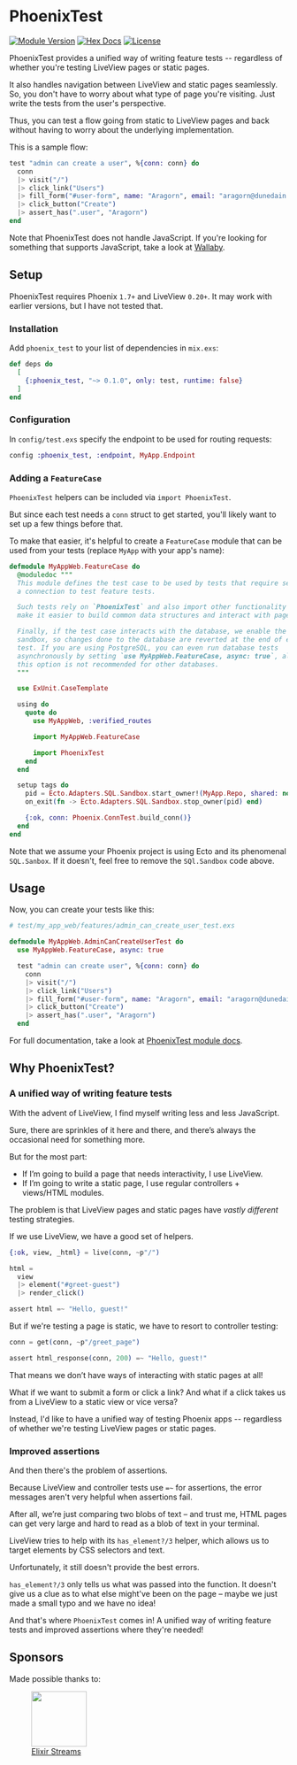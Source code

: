 # PhoenixTest

[![Module Version](https://img.shields.io/hexpm/v/phoenix_test.svg)](https://hex.pm/packages/phoenix_test/)
[![Hex Docs](https://img.shields.io/badge/hex-docs-lightgreen.svg)](https://hexdocs.pm/phoenix_test/)
[![License](https://img.shields.io/hexpm/l/phoenix_test.svg)](https://github.com/germsvel/phoenix_test/blob/main/LICENSE)

PhoenixTest provides a unified way of writing feature tests -- regardless of
whether you're testing LiveView pages or static pages.

It also handles navigation between LiveView and static pages seamlessly. So, you
don't have to worry about what type of page you're visiting. Just write the
tests from the user's perspective.

Thus, you can test a flow going from static to LiveView pages and back without
having to worry about the underlying implementation.

This is a sample flow:

```elixir
test "admin can create a user", %{conn: conn} do
  conn
  |> visit("/")
  |> click_link("Users")
  |> fill_form("#user-form", name: "Aragorn", email: "aragorn@dunedain.com")
  |> click_button("Create")
  |> assert_has(".user", "Aragorn")
end
```

Note that PhoenixTest does not handle JavaScript. If you're looking for
something that supports JavaScript, take a look at
[Wallaby](https://hexdocs.pm/wallaby/readme.html).

## Setup

PhoenixTest requires Phoenix `1.7+` and LiveView `0.20+`. It may work with
earlier versions, but I have not tested that.

### Installation

Add `phoenix_test` to your list of dependencies in `mix.exs`:

```elixir
def deps do
  [
    {:phoenix_test, "~> 0.1.0", only: test, runtime: false}
  ]
end
```

### Configuration

In `config/test.exs` specify the endpoint to be used for routing requests:

```elixir
config :phoenix_test, :endpoint, MyApp.Endpoint
```

### Adding a `FeatureCase`

`PhoenixTest` helpers can be included via `import PhoenixTest`.

But since each test needs a `conn` struct to get started, you'll likely want to
set up a few things before that.

To make that easier, it's helpful to create a `FeatureCase` module that can be
used from your tests (replace `MyApp` with your app's name):

```elixir
defmodule MyAppWeb.FeatureCase do
  @moduledoc """
  This module defines the test case to be used by tests that require setting up
  a connection to test feature tests.

  Such tests rely on `PhoenixTest` and also import other functionality to
  make it easier to build common data structures and interact with pages.

  Finally, if the test case interacts with the database, we enable the SQL
  sandbox, so changes done to the database are reverted at the end of every
  test. If you are using PostgreSQL, you can even run database tests
  asynchronously by setting `use MyAppWeb.FeatureCase, async: true`, although
  this option is not recommended for other databases.
  """

  use ExUnit.CaseTemplate

  using do
    quote do
      use MyAppWeb, :verified_routes

      import MyAppWeb.FeatureCase

      import PhoenixTest
    end
  end

  setup tags do
    pid = Ecto.Adapters.SQL.Sandbox.start_owner!(MyApp.Repo, shared: not tags[:async])
    on_exit(fn -> Ecto.Adapters.SQL.Sandbox.stop_owner(pid) end)

    {:ok, conn: Phoenix.ConnTest.build_conn()}
  end
end
```

Note that we assume your Phoenix project is using Ecto and its phenomenal
`SQL.Sanbox`. If it doesn't, feel free to remove the `SQl.Sandbox` code above.

## Usage

Now, you can create your tests like this:

```elixir
# test/my_app_web/features/admin_can_create_user_test.exs

defmodule MyAppWeb.AdminCanCreateUserTest do
  use MyAppWeb.FeatureCase, async: true

  test "admin can create user", %{conn: conn} do
    conn
    |> visit("/")
    |> click_link("Users")
    |> fill_form("#user-form", name: "Aragorn", email: "aragorn@dunedain.com")
    |> click_button("Create")
    |> assert_has(".user", "Aragorn")
  end
```

For full documentation, take a look at [PhoenixTest module docs](file:///Users/germanvelasco/germsvel/phoenix_test/doc/PhoenixTest.html).

## Why PhoenixTest?

### A unified way of writing feature tests

With the advent of LiveView, I find myself writing less and less JavaScript.

Sure, there are sprinkles of it here and there, and there’s always the
occasional need for something more.

But for the most part:

- If I’m going to build a page that needs interactivity, I use LiveView.
- If I’m going to write a static page, I use regular controllers + views/HTML
  modules.

The problem is that LiveView pages and static pages have _vastly different_
testing strategies.

If we use LiveView, we have a good set of helpers.

```elixir
{:ok, view, _html} = live(conn, ~p"/")

html =
  view
  |> element("#greet-guest")
  |> render_click()

assert html =~ "Hello, guest!"
```

But if we're testing a page is static, we have to resort to controller testing:

```elixir
conn = get(conn, ~p"/greet_page")

assert html_response(conn, 200) =~ "Hello, guest!"
```

That means we don’t have ways of interacting with static pages at all!

What if we want to submit a form or click a link? And what if a click takes us
from a LiveView to a static view or vice versa?

Instead, I'd like to have a unified way of testing Phoenix apps -- regardless of
whether we're testing LiveView pages or static pages.

### Improved assertions

And then there's the problem of assertions.

Because LiveView and controller tests use `=~` for assertions, the error
messages aren't very helpful when assertions fail.

After all, we’re just comparing two blobs of text – and trust me, HTML pages can
get very large and hard to read as a blob of text in your terminal.

LiveView tries to help with its `has_element?/3` helper, which allows us to
target elements by CSS selectors and text.

Unfortunately, it still doesn't provide the best errors.

`has_element?/3` only tells us what was passed into the function. It doesn't
give us a clue as to what else might've been on the page – maybe we just made a
small typo and we have no idea!

And that's where `PhoenixTest` comes in! A unified way of writing feature tests
and improved assertions where they're needed!

## Sponsors

Made possible thanks to:

<a href="https://www.elixirstreams.com">
  <figure>
    <img height="100" width="100" src="https://www.elixirstreams.com/assets/images/elixir-streams-logo-transparent.png">
    <figcaption>Elixir Streams</figcaption>
  </figure>
</a>
